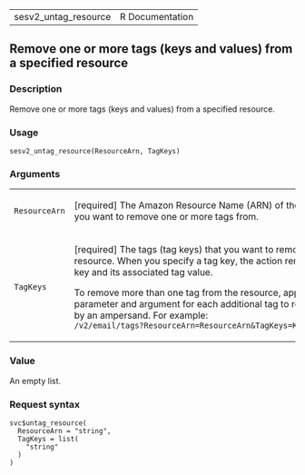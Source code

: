 <table style="width: 100%;">
<tbody>
<tr class="odd">
<td>sesv2_untag_resource</td>
<td style="text-align: right;">R Documentation</td>
</tr>
</tbody>
</table>

## Remove one or more tags (keys and values) from a specified resource

### Description

Remove one or more tags (keys and values) from a specified resource.

### Usage

    sesv2_untag_resource(ResourceArn, TagKeys)

### Arguments

<table>
<colgroup>
<col style="width: 35%" />
<col style="width: 65%" />
</colgroup>
<tbody>
<tr class="odd">
<td><code
id="sesv2_untag_resource_:_ResourceArn">ResourceArn</code></td>
<td><p>[required] The Amazon Resource Name (ARN) of the resource that
you want to remove one or more tags from.</p></td>
</tr>
<tr class="even">
<td><code id="sesv2_untag_resource_:_TagKeys">TagKeys</code></td>
<td><p>[required] The tags (tag keys) that you want to remove from the
resource. When you specify a tag key, the action removes both that key
and its associated tag value.</p>
<p>To remove more than one tag from the resource, append the
<code>TagKeys</code> parameter and argument for each additional tag to
remove, separated by an ampersand. For example: <code
style="white-space: pre;">⁠/v2/email/tags?ResourceArn=ResourceArn&amp;TagKeys=Key1&amp;TagKeys=Key2⁠</code></p></td>
</tr>
</tbody>
</table>

### Value

An empty list.

### Request syntax

    svc$untag_resource(
      ResourceArn = "string",
      TagKeys = list(
        "string"
      )
    )
